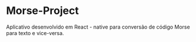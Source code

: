 # Morse-Project
Aplicativo desenvolvido em React - native para conversão de código Morse para texto e vice-versa.
